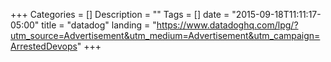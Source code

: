 +++
Categories = []
Description = ""
Tags = []
date = "2015-09-18T11:11:17-05:00"
title = "datadog"
landing = "https://www.datadoghq.com/lpg/?utm_source=Advertisement&utm_medium=Advertisement&utm_campaign=ArrestedDevops"
+++
